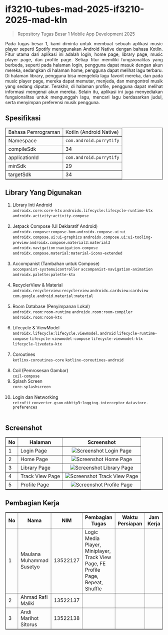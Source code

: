 # if3210-tubes-mad-2025-if3210-2025-mad-kln

> Repository Tugas Besar 1 Mobile App Development 2025

<p align="justify"> 
Pada tugas besar 1, kami diminta untuk membuat sebuah aplikasi music player seperti Spotify menggunakan Android Native dengan bahasa Kotlin. Fitur utama dari aplikasi ini adalah login, home page, library page, music player page, dan profile page. Setiap fitur memiliki fungsionalitas yang berbeda, seperti pada halaman login, pengguna dapat masuk dengan akun mereka, sedangkan di halaman home, pengguna dapat melihat lagu terbaru. Di halaman library, pengguna bisa mengelola lagu favorit mereka, dan pada music player page, mereka dapat memutar, menjeda, dan mengontrol musik yang sedang diputar. Terakhir, di halaman profile, pengguna dapat melihat informasi mengenai akun mereka. Selain itu, aplikasi ini juga menyediakan fungsionalitas untuk mengunggah lagu, mencari lagu berdasarkan judul, serta menyimpan preferensi musik pengguna. 
</p>

## Spesifikasi

<table border="1">
  <tr>
    <td>Bahasa Pemrograman</td>
    <td>Kotlin (Android Native)</td>
  </tr>
  <tr>
    <td>Namespace</td>
    <td><code>com.android.purrytify</code></td>
  </tr>
  <tr>
    <td>compileSdk</td>
    <td>34</td>
  </tr>
  <tr>
    <td>applicationId</td>
    <td><code>com.android.purrytify</code></td>
  </tr>
  <tr>
    <td>minSdk</td>
    <td>29</td>
  </tr>
  <tr>
    <td>targetSdk</td>
    <td>34</td>
  </tr>
</table>

## Library Yang Digunakan

1. Library Inti Android <br>
   `androidx.core:core-ktx`
   `androidx.lifecycle:lifecycle-runtime-ktx`
   `androidx.activity:activity-compose` <br> <br>
2. Jetpack Compose (UI Deklaratif Android) <br>
   `androidx.compose:compose-bom`
   `androidx.compose.ui:ui`
   `androidx.compose.ui:ui-graphics`
   `androidx.compose.ui:ui-tooling-preview`
   `androidx.compose.material3:material3`
   `androidx.navigation:navigation-compose`
   `androidx.compose.material:material-icons-extended` <br><br>
3. Accompanist (Tambahan untuk Compose) <br>
   `accompanist-systemuicontroller`
   `accompanist-navigation-animation`
   `androidx.palette:palette-ktx` <br> <br>
4. RecyclerView & Material <br>
   `androidx.recyclerview:recyclerview`
   `androidx.cardview:cardview`
   `com.google.android.material:material` <br> <br>
5. Room Database (Penyimpanan Lokal) <br>
   `androidx.room:room-runtime`
   `androidx.room:room-compiler`
   `androidx.room:room-ktx` <br> <br>
6. Lifecycle & ViewModel <br>
   `androidx.lifecycle:lifecycle.viewmodel.android`
   `lifecycle-runtime-compose`
   `lifecycle-viewmodel-compose`
   `lifecycle-viewmodel-ktx`
   `lifecycle-livedata-ktx` <br> <br>
7. Coroutines <br>
   `kotlinx-coroutines-core`
   `kotlinx-coroutines-android` <br> <br>
8. Coil (Pemrosesan Gambar) <br>
   `coil-compose`
9. Splash Screen <br>
   `core-splashscreen` <br> <br>
10. Login dan Networking <br>
    `retrofit`
    `converter-gson`
    `okhttp3:logging-interceptor`
    `datastore-preferences` <br> <br>

## Screenshot

<table style="width: 100%;" border="1">
    <tr>
        <th>No</th>
        <th>Halaman</th>
        <th>Screenshot</th>
    </tr>
    <tr>
        <td>1</td>
        <td>Login Page</td>
        <td style="text-align: center;">
            <img src="screenshot_login.png" alt="Screenshot Login Page" style="max-width: 100%; height: auto;">
        </td>
    </tr>
    <tr>
        <td>2</td>
        <td>Home Page</td>
        <td style="text-align: center;">
            <img src="screenshot_home.png" alt="Screenshot Home Page" style="max-width: 100%; height: auto;">
        </td>
    </tr>
    <tr>
        <td>3</td>
        <td>Library Page</td>
        <td style="text-align: center;">
            <img src="screenshot_library.png" alt="Screenshot Library Page" style="max-width: 100%; height: auto;">
        </td>
    </tr>
    <tr>
        <td>4</td>
        <td>Track View Page</td>
        <td style="text-align: center;">
            <img src="screenshot_music_player.png" alt="Screenshot Track View Page" style="max-width: 100%; height: auto;">
        </td>
    </tr>
    <tr>
        <td>5</td>
        <td>Profile Page</td>
        <td style="text-align: center;">
            <img src="screenshot_profile.png" alt="Screenshot Profile Page" style="max-width: 100%; height: auto;">
        </td>
    </tr>
</table>

## Pembagian Kerja

<table border="1">
    <tr>
        <th>No</th>
        <th>Nama</th>
        <th>NIM</th>
        <th>Pembagian Tugas</th>
        <th>Waktu Persiapan</th>
        <th>Jam Kerja</th>
    </tr>
    <tr>
        <td>1</td>
        <td>Maulana Muhammad Susetyo</td>
        <td>13522127</td>
        <td>Logic Media Player, Miniplayer, Track View Page, FE Profile Page, Repeat, Shuffle</td>
        <td></td>
        <td></td>
    </tr>
    <tr>
        <td>2</td>
        <td>Ahmad Rafi Maliki</td>
        <td>13522137</td>
        <td></td>
        <td></td>
        <td></td>
    </tr>
    <tr>
        <td>3</td>
        <td>Andi Marihot Sitorus</td>
        <td>13522138</td>
        <td></td>
        <td></td>
        <td></td>
    </tr>
</table>
